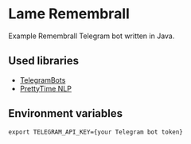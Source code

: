 # Lame Remembrall
Example Remembrall Telegram bot written in Java.
## Used libraries
- [TelegramBots](https://github.com/rubenlagus/TelegramBots)
- [PrettyTime NLP](https://www.ocpsoft.org/prettytime/nlp/)
## Environment variables
```shell
export TELEGRAM_API_KEY={your Telegram bot token}
```